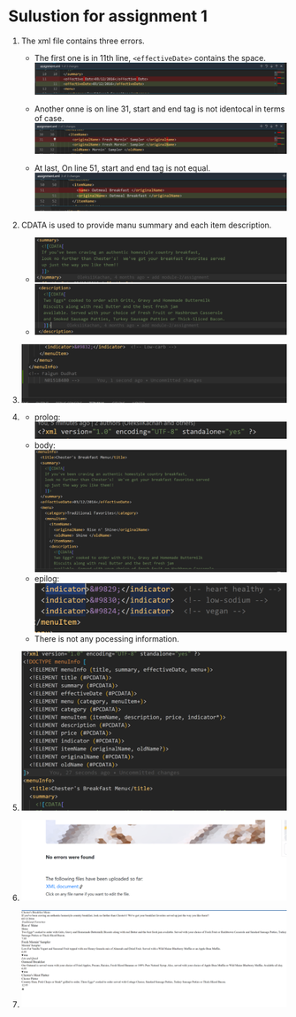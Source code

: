# Sulustion for  assignment 1

1. The xml file contains three errors.
    - The first one is in 11th line, `<effectiveDate>` contains the space.
    ![image info](./assets/Screenshot%202022-09-19%20151314.png)

    - Another onne is on line 31, start and end tag is not identocal in terms of case.
    ![image info](./assets/Screenshot%202022-09-19%20151111.png)

    - At last, On line 51, start and end tag is not equal.
    ![image info](./assets/Screenshot%202022-09-19%20151344.png) 


2.  CDATA is used to provide manu summary and each item description.
    - ![image info](./assets/Screenshot%202022-09-19%20151411.png)
    - ![image info](./assets/Screenshot%202022-09-19%20151437.png)


3. 
    ![image info](./assets/Screenshot%202022-09-19%20151559.png)

4. 
    - prolog:![image info](./assets/Screenshot%202022-09-19%20152320.png)
    - body:![image info](./assets/Screenshot%202022-09-19%20152356.png)
    - epilog:![image info](./assets/Screenshot%202022-09-19%20165537.png)
    - There is not any pocessing information.

5. 
    ![image info](./assets/Screenshot%202022-09-19%20155851.png)

6. 
    ![image info](./assets/Screenshot%202022-09-19%20160324.png)

7. 
    ![image info](./assets/Screenshot%202022-09-19%20163455.png)

 